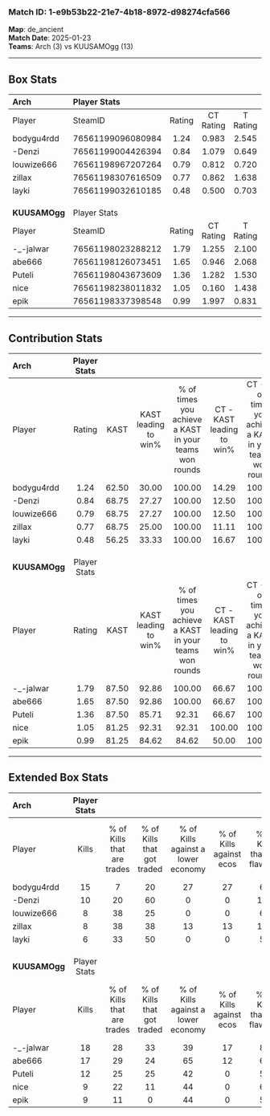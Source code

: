 ### Match ID: 1-e9b53b22-21e7-4b18-8972-d98274cfa566  
**Map**: de_ancient  
**Match Date**: 2025-01-23  
**Teams**: Arch (3) vs KUUSAMOgg (13)  

---  

## Box Stats  

| **Arch**      | Player Stats      |        |           |          |       |       |       |         |        |      |     |
| :- | :- | :-: | :-: | :-: | :-: | :-: | :-: | :-: | :-: | :-: | :-: |
| Player        | SteamID           | Rating | CT Rating | T Rating | KAST  |  ADR  | Kills | Assists | Deaths | K/D  | HS% |
| bodygu4rdd    | 76561199096080984 |  1.24  |   0.983   |  2.545   | 62.50 | 95.4  |  15   |    1    |   12   | 1.25 | 40  |
| -Denzi        | 76561199004426394 |  0.84  |   1.079   |  0.649   | 68.75 | 70.3  |  10   |    1    |   15   | 0.67 | 60  |
| louwize666    | 76561198967207264 |  0.79  |   0.812   |  0.720   | 68.75 | 58.1  |   8   |    1    |   12   | 0.67 | 62  |
| zillax        | 76561198307616509 |  0.77  |   0.862   |  1.638   | 68.75 | 59.8  |   8   |    2    |   13   | 0.62 | 62  |
| layki         | 76561199032610185 |  0.48  |   0.500   |  0.703   | 56.25 | 48.3  |   6   |    0    |   14   | 0.43 | 50  |
|               |                   |        |           |          |       |       |       |         |        |      |     |
|               |                   |        |           |          |       |       |       |         |        |      |     |
|               |                   |        |           |          |       |       |       |         |        |      |     |
| **KUUSAMOgg** | Player Stats      |        |           |          |       |       |       |         |        |      |     |
| Player        | SteamID           | Rating | CT Rating | T Rating | KAST  |  ADR  | Kills | Assists | Deaths | K/D  | HS% |
| -_-jalwar     | 76561198023288212 |  1.79  |   1.255   |  2.100   | 87.50 | 107.4 |  18   |    6    |   8    | 2.25 | 61  |
| abe666        | 76561198126073451 |  1.65  |   0.946   |  2.068   | 87.50 | 108.1 |  17   |    3    |   10   | 1.70 | 70  |
| Puteli        | 76561198043673609 |  1.36  |   1.282   |  1.530   | 87.50 | 95.6  |  12   |    7    |   10   | 1.20 | 33  |
| nice          | 76561198238011832 |  1.05  |   0.160   |  1.438   | 81.25 | 58.6  |   9   |    3    |   9    | 1.00 | 77  |
| epik          | 76561198337398548 |  0.99  |   1.997   |  0.831   | 81.25 | 59.3  |   9   |    4    |   11   | 0.82 | 77  |
---  

## Contribution Stats  

| **Arch**      | Player Stats |       |                      |                                                        |                           |                                                             |                          |                                                            |
| :- | :-: | :-: | :-: | :-: | :-: | :-: | :-: | :-: |
| Player        |    Rating    | KAST  | KAST leading to win% | % of times you achieve a KAST in your teams won rounds | CT - KAST leading to win% | CT - % of times you achieve a KAST in your teams won rounds | T - KAST leading to win% | T - % of times you achieve a KAST in your teams won rounds |
| bodygu4rdd    |     1.24     | 62.50 |        30.00         |                         100.00                         |           14.29           |                           100.00                            |          66.67           |                           100.00                           |
| -Denzi        |     0.84     | 68.75 |        27.27         |                         100.00                         |           12.50           |                           100.00                            |          66.67           |                           100.00                           |
| louwize666    |     0.79     | 68.75 |        27.27         |                         100.00                         |           12.50           |                           100.00                            |          66.67           |                           100.00                           |
| zillax        |     0.77     | 68.75 |        25.00         |                         100.00                         |           11.11           |                           100.00                            |          66.67           |                           100.00                           |
| layki         |     0.48     | 56.25 |        33.33         |                         100.00                         |           16.67           |                           100.00                            |          66.67           |                           100.00                           |
|               |              |       |                      |                                                        |                           |                                                             |                          |                                                            |
|               |              |       |                      |                                                        |                           |                                                             |                          |                                                            |
|               |              |       |                      |                                                        |                           |                                                             |                          |                                                            |
| **KUUSAMOgg** | Player Stats |       |                      |                                                        |                           |                                                             |                          |                                                            |
| Player        |    Rating    | KAST  | KAST leading to win% | % of times you achieve a KAST in your teams won rounds | CT - KAST leading to win% | CT - % of times you achieve a KAST in your teams won rounds | T - KAST leading to win% | T - % of times you achieve a KAST in your teams won rounds |
| -_-jalwar     |     1.79     | 87.50 |        92.86         |                         100.00                         |           66.67           |                           100.00                            |          100.00          |                           100.00                           |
| abe666        |     1.65     | 87.50 |        92.86         |                         100.00                         |           66.67           |                           100.00                            |          100.00          |                           100.00                           |
| Puteli        |     1.36     | 87.50 |        85.71         |                         92.31                          |           66.67           |                           100.00                            |          90.91           |                           90.91                            |
| nice          |     1.05     | 81.25 |        92.31         |                         92.31                          |          100.00           |                           100.00                            |          90.91           |                           90.91                            |
| epik          |     0.99     | 81.25 |        84.62         |                         84.62                          |           50.00           |                           100.00                            |          100.00          |                           81.82                            |
---  

## Extended Box Stats  

| **Arch**      | Player Stats |                            |                            |                                    |                         |                              |                                 |        |                             |                                     |                          |                               |                            |
| :- | :-: | :-: | :-: | :-: | :-: | :-: | :-: | :-: | :-: | :-: | :-: | :-: | :-: |
| Player        |    Kills     | % of Kills that are trades | % of Kills that got traded | % of Kills against a lower economy | % of Kills against ecos | % of Kills that are flawless | % of Kills that are close duels | Deaths | % of Deaths that get traded | % of Deaths against a lower economy | % of Deaths against ecos | % of Deaths that are flawless | % of Deaths that are close |
| bodygu4rdd    |      15      |             7              |             20             |                 27                 |           27            |              60              |                0                |   12   |             33              |                  8                  |            8             |              67               |             0              |
| -Denzi        |      10      |             20             |             60             |                 0                  |            0            |             100              |                0                |   15   |             27              |                  0                  |            0             |              80               |             7              |
| louwize666    |      8       |             38             |             25             |                 0                  |            0            |              63              |               13                |   12   |              0              |                  0                  |            0             |              83               |             17             |
| zillax        |      8       |             38             |             38             |                 13                 |           13            |             100              |                0                |   13   |             31              |                  0                  |            0             |              62               |             15             |
| layki         |      6       |             33             |             50             |                 0                  |            0            |              50              |               17                |   14   |             14              |                  0                  |            0             |              57               |             0              |
|               |              |                            |                            |                                    |                         |                              |                                 |        |                             |                                     |                          |                               |                            |
|               |              |                            |                            |                                    |                         |                              |                                 |        |                             |                                     |                          |                               |                            |
|               |              |                            |                            |                                    |                         |                              |                                 |        |                             |                                     |                          |                               |                            |
| **KUUSAMOgg** | Player Stats |                            |                            |                                    |                         |                              |                                 |        |                             |                                     |                          |                               |                            |
| Player        |    Kills     | % of Kills that are trades | % of Kills that got traded | % of Kills against a lower economy | % of Kills against ecos | % of Kills that are flawless | % of Kills that are close duels | Deaths | % of Deaths that get traded | % of Deaths against a lower economy | % of Deaths against ecos | % of Deaths that are flawless | % of Deaths that are close |
| -_-jalwar     |      18      |             28             |             33             |                 39                 |           17            |              89              |                0                |   8    |             38              |                 50                  |            13            |              63               |             0              |
| abe666        |      17      |             29             |             24             |                 65                 |           12            |              65              |               12                |   10   |             40              |                 30                  |            0             |              70               |             10             |
| Puteli        |      12      |             25             |             25             |                 42                 |            0            |              58              |                8                |   10   |             30              |                 50                  |            0             |              70               |             10             |
| nice          |      9       |             22             |             11             |                 44                 |            0            |              67              |               11                |   9    |             22              |                 44                  |            0             |              89               |             0              |
| epik          |      9       |             11             |             0              |                 44                 |            0            |              56              |               11                |   11   |             45              |                 45                  |            0             |              73               |             0              |
